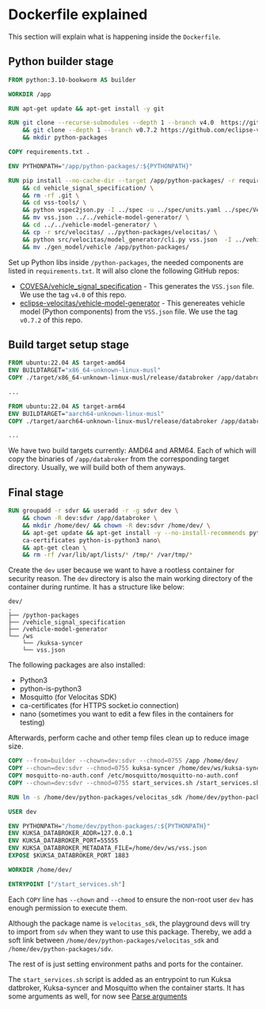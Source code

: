 # Dockerfile explained

This section will explain what is happening inside the `Dockerfile`.

## Python builder stage


```Dockerfile
FROM python:3.10-bookworm AS builder

WORKDIR /app

RUN apt-get update && apt-get install -y git

RUN git clone --recurse-submodules --depth 1 --branch v4.0  https://github.com/COVESA/vehicle_signal_specification.git \
    && git clone --depth 1 --branch v0.7.2 https://github.com/eclipse-velocitas/vehicle-model-generator.git \
    && mkdir python-packages

COPY requirements.txt .

ENV PYTHONPATH="/app/python-packages/:${PYTHONPATH}"

RUN pip install --no-cache-dir --target /app/python-packages/ -r requirements.txt \
    && cd vehicle_signal_specification/ \
    && rm -rf .git \
    && cd vss-tools/ \
    && python vspec2json.py -I ../spec -u ../spec/units.yaml ../spec/VehicleSignalSpecification.vspec vss.json \
    && mv vss.json ../../vehicle-model-generator/ \
    && cd ../../vehicle-model-generator/ \
    && cp -r src/velocitas/ ../python-packages/velocitas/ \
    && python src/velocitas/model_generator/cli.py vss.json  -I ../vehicle_signal_specification/spec -u ../vehicle_signal_specification/spec/units.yaml \
    && mv ./gen_model/vehicle /app/python-packages/
```

Set up Python libs inside `/python-packages`, the needed components are listed in `requirements.txt`. 
It will also clone the following GitHub repos:
- [COVESA/vehicle_signal_specification](https://github.com/COVESA/vehicle_signal_specification.git) - This generates the `VSS.json` file. We use the tag `v4.0` of this repo.
- [eclipse-velocitas/vehicle-model-generator](https://github.com/eclipse-velocitas/vehicle-model-generator.git) - This genereates vehicle model (Python components) from the `VSS.json` file. We use the tag `v0.7.2` of this repo.

## Build target setup stage

```Dockerfile
FROM ubuntu:22.04 AS target-amd64
ENV BUILDTARGET="x86_64-unknown-linux-musl"
COPY ./target/x86_64-unknown-linux-musl/release/databroker /app/databroker

...

FROM ubuntu:22.04 AS target-arm64
ENV BUILDTARGET="aarch64-unknown-linux-musl"
COPY ./target/aarch64-unknown-linux-musl/release/databroker /app/databroker

...
```

We have two build targets currently: AMD64 and ARM64. Each of which will copy the binaries of `/app/databroker` from the corresponding target directory. Usually, we will build both of them anyways.

## Final stage

```Dockerfile
RUN groupadd -r sdvr && useradd -r -g sdvr dev \
    && chown -R dev:sdvr /app/databroker \
    && mkdir /home/dev/ && chown -R dev:sdvr /home/dev/ \
    && apt-get update && apt-get install -y --no-install-recommends python3 mosquitto \
    ca-certificates python-is-python3 nano\
    && apt-get clean \
    && rm -rf /var/lib/apt/lists/* /tmp/* /var/tmp/*
```

Create the `dev` user because we want to have a rootless container for security reason. The `dev` directory is also the main working directory of the container during runtime. It has a structure like below:

```
dev/
.
├── /python-packages
├── /vehicle_signal_specification
├── /vehicle-model-generator
└── /ws
    └── /kuksa-syncer
    └── vss.json
```

The following packages are also installed:
- Python3
- python-is-python3
- Mosquitto (for Velocitas SDK)
- ca-certificates (for HTTPS socket.io connection)
- nano (sometimes you want to edit a few files in the containers for testing)

Afterwards, perform cache and other temp files clean up to reduce image size.

```Dockerfile
COPY --from=builder --chown=dev:sdvr --chmod=0755 /app /home/dev/
COPY --chown=dev:sdvr --chmod=0755 kuksa-syncer /home/dev/ws/kuksa-syncer/
COPY mosquitto-no-auth.conf /etc/mosquitto/mosquitto-no-auth.conf
COPY --chown=dev:sdvr --chmod=0755 start_services.sh /start_services.sh

RUN ln -s /home/dev/python-packages/velocitas_sdk /home/dev/python-packages/sdv

USER dev

ENV PYTHONPATH="/home/dev/python-packages/:${PYTHONPATH}"
ENV KUKSA_DATABROKER_ADDR=127.0.0.1
ENV KUKSA_DATABROKER_PORT=55555
ENV KUKSA_DATABROKER_METADATA_FILE=/home/dev/ws/vss.json
EXPOSE $KUKSA_DATABROKER_PORT 1883

WORKDIR /home/dev/

ENTRYPOINT ["/start_services.sh"]
```

Each `COPY` line has `--chown` and `--chmod` to ensure the non-root user `dev` has enough permission to execute them.

Although the package name is `velocitas_sdk`, the playground devs will try to import from `sdv` when they want to use this package. Thereby, we add a soft link between `/home/dev/python-packages/velocitas_sdk` and `/home/dev/python-packages/sdv`.

The rest of is just setting environment paths and ports for the container.

The `start_services.sh` script is added as an entrypoint to run Kuksa datbroker, Kuksa-syncer and Mosquitto when the container starts. It has some arguments as well, for now see [Parse arguments](#parse-arguments)